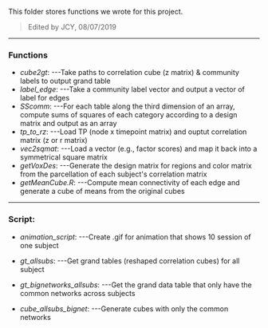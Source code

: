 This folder stores functions we wrote for this project.

>Edited by JCY, 08/07/2019

---

### Functions

* *cube2gt*:
---Take paths to correlation cube (z matrix) & community labels to output grand table 
* *label_edge*:
---Take a community label vector and output a vector of label for edges
* *SScomm*:
---For each table along the third dimension of an array, compute sums of squares of each category according to a design matrix and output as an array
* *tp_to_rz*:
---Load TP (node x timepoint matrix) and ouptut correlation matrix (z or r matrix)
* *vec2sqmat*:
---Load a vector (e.g., factor scores) and map it back into a symmetrical square matrix
* *getVoxDes*:
---Generate the design matrix for regions and color matrix from the parcellation of each subject's correlation matrix
* *getMeanCube.R*:
---Compute mean connectivity of each edge and generate a cube of means from the original cubes

---

### Script:

* *animation_script*:
---Create .gif for animation that shows 10 session of one subject

* *gt_allsubs*:
---Get grand tables (reshaped correlation cubes) for all subject

* *gt_bignetworks_allsubs*:
---Get the grand data table that only have the common networks across subjects

* *cube_allsubs_bignet*:
---Generate cubes with only the common networks